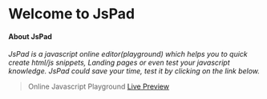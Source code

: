 # Welcome to JsPad

#### About JsPad

_JsPad is a javascript online editor(playground) which helps you to quick create html/js snippets, Landing pages or even test your javascript knowledge._
_JsPad could save your time, test it by clicking on the link below._

> Online Javascript Playground [Live Preview](https://bettaibi.github.io/JsPad/)
